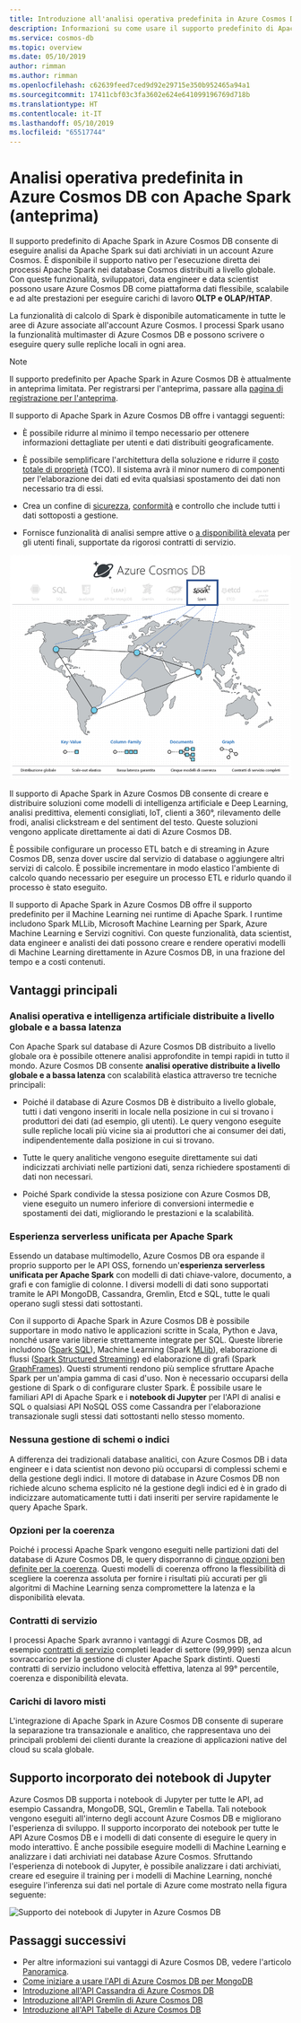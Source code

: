 ```yaml
---
title: Introduzione all'analisi operativa predefinita in Azure Cosmos DB con Apache Spark
description: Informazioni su come usare il supporto predefinito di Apache Spark in Azure Cosmos DB per l'esecuzione di analisi operativa e intelligenza artificiale
ms.service: cosmos-db
ms.topic: overview
ms.date: 05/10/2019
author: rimman
ms.author: rimman
ms.openlocfilehash: c62639feed7ced9d92e29715e350b952465a94a1
ms.sourcegitcommit: 17411cbf03c3fa3602e624e641099196769d718b
ms.translationtype: HT
ms.contentlocale: it-IT
ms.lasthandoff: 05/10/2019
ms.locfileid: "65517744"
---
```

# <a name="built-in-operational-analytics-in-azure-cosmos-db-with-apache-spark-preview"></a>Analisi operativa predefinita in Azure Cosmos DB con Apache Spark (anteprima) 

Il supporto predefinito di Apache Spark in Azure Cosmos DB consente di eseguire analisi da Apache Spark sui dati archiviati in un account Azure Cosmos. È disponibile il supporto nativo per l'esecuzione diretta dei processi Apache Spark nei database Cosmos distribuiti a livello globale. Con queste funzionalità, sviluppatori, data engineer e data scientist possono usare Azure Cosmos DB come piattaforma dati flessibile, scalabile e ad alte prestazioni per eseguire carichi di lavoro **OLTP e OLAP/HTAP**. 

La funzionalità di calcolo di Spark è disponibile automaticamente in tutte le aree di Azure associate all'account Azure Cosmos. I processi Spark usano la funzionalità multimaster di Azure Cosmos DB e possono scrivere o eseguire query sulle repliche locali in ogni area. 

> [!NOTE]
> Il supporto predefinito per Apache Spark in Azure Cosmos DB è attualmente in anteprima limitata. Per registrarsi per l'anteprima, passare alla [pagina di registrazione per l'anteprima](https://portal.azure.com/?feature.customportal=false#create/Microsoft.DocumentDB). 

Il supporto di Apache Spark in Azure Cosmos DB offre i vantaggi seguenti:

* È possibile ridurre al minimo il tempo necessario per ottenere informazioni dettagliate per utenti e dati distribuiti geograficamente.

* È possibile semplificare l'architettura della soluzione e ridurre il [costo totale di proprietà](total-cost-ownership.md) (TCO). Il sistema avrà il minor numero di componenti per l'elaborazione dei dati ed evita qualsiasi spostamento dei dati non necessario tra di essi.

* Crea un confine di [sicurezza](secure-access-to-data.md), [conformità](compliance.md) e controllo che include tutti i dati sottoposti a gestione.

* Fornisce funzionalità di analisi sempre attive o [a disponibilità elevata](high-availability.md) per gli utenti finali, supportate da rigorosi contratti di servizio.

![Visualizzazione del supporto per Apache Spark in Azure Cosmos DB](./media/spark-api-introduction/spark-api-visualization.png)
 
Il supporto di Apache Spark in Azure Cosmos DB consente di creare e distribuire soluzioni come modelli di intelligenza artificiale e Deep Learning, analisi predittiva, elementi consigliati, IoT, clienti a 360°, rilevamento delle frodi, analisi clickstream e del sentiment del testo. Queste soluzioni vengono applicate direttamente ai dati di Azure Cosmos DB.

È possibile configurare un processo ETL batch e di streaming in Azure Cosmos DB, senza dover uscire dal servizio di database o aggiungere altri servizi di calcolo. È possibile incrementare in modo elastico l'ambiente di calcolo quando necessario per eseguire un processo ETL e ridurlo quando il processo è stato eseguito.

Il supporto di Apache Spark in Azure Cosmos DB offre il supporto predefinito per il Machine Learning nei runtime di Apache Spark. I runtime includono Spark MLLib, Microsoft Machine Learning per Spark, Azure Machine Learning e Servizi cognitivi. Con queste funzionalità, data scientist, data engineer e analisti dei dati possono creare e rendere operativi modelli di Machine Learning direttamente in Azure Cosmos DB, in una frazione del tempo e a costi contenuti.


## <a name="key-benefits"></a>Vantaggi principali

### <a name="globally-distributed-low-latency-operational-analytics-and-ai"></a>Analisi operativa e intelligenza artificiale distribuite a livello globale e a bassa latenza

Con Apache Spark sul database di Azure Cosmos DB distribuito a livello globale ora è possibile ottenere analisi approfondite in tempi rapidi in tutto il mondo. Azure Cosmos DB consente **analisi operative distribuite a livello globale e a bassa latenza** con scalabilità elastica attraverso tre tecniche principali:

* Poiché il database di Azure Cosmos DB è distribuito a livello globale, tutti i dati vengono inseriti in locale nella posizione in cui si trovano i produttori dei dati (ad esempio, gli utenti). Le query vengono eseguite sulle repliche locali più vicine sia ai produttori che ai consumer dei dati, indipendentemente dalla posizione in cui si trovano. 

* Tutte le query analitiche vengono eseguite direttamente sui dati indicizzati archiviati nelle partizioni dati, senza richiedere spostamenti di dati non necessari. 

* Poiché Spark condivide la stessa posizione con Azure Cosmos DB, viene eseguito un numero inferiore di conversioni intermedie e spostamenti dei dati, migliorando le prestazioni e la scalabilità.

### <a name="unified-serverless-experience-for-apache-spark"></a>Esperienza serverless unificata per Apache Spark

Essendo un database multimodello, Azure Cosmos DB ora espande il proprio supporto per le API OSS, fornendo un'**esperienza serverless unificata per Apache Spark** con modelli di dati chiave-valore, documento, a grafi e con famiglie di colonne. I diversi modelli di dati sono supportati tramite le API MongoDB, Cassandra, Gremlin, Etcd e SQL, tutte le quali operano sugli stessi dati sottostanti. 

Con il supporto di Apache Spark in Azure Cosmos DB è possibile supportare in modo nativo le applicazioni scritte in Scala, Python e Java, nonché usare varie librerie strettamente integrate per SQL. Queste librerie includono ([Spark SQL](https://spark.apache.org/sql/)), Machine Learning (Spark [MLlib](https://spark.apache.org/mllib/)), elaborazione di flussi ([Spark Structured Streaming](https://spark.apache.org/streaming/)) ed elaborazione di grafi (Spark [GraphFrames]( https://docs.databricks.com/spark/latest/graph-analysis/graphframes/user-guide-python.html)). Questi strumenti rendono più semplice sfruttare Apache Spark per un'ampia gamma di casi d'uso. Non è necessario occuparsi della gestione di Spark o di configurare cluster Spark. È possibile usare le familiari API di Apache Spark e i **notebook di Jupyter** per l'API di analisi e SQL o qualsiasi API NoSQL OSS come Cassandra per l'elaborazione transazionale sugli stessi dati sottostanti nello stesso momento.

### <a name="no-schema-or-index-management"></a>Nessuna gestione di schemi o indici

A differenza dei tradizionali database analitici, con Azure Cosmos DB i data engineer e i data scientist non devono più occuparsi di complessi schemi e della gestione degli indici. Il motore di database in Azure Cosmos DB non richiede alcuno schema esplicito né la gestione degli indici ed è in grado di indicizzare automaticamente tutti i dati inseriti per servire rapidamente le query Apache Spark. 

### <a name="consistency-choices"></a>Opzioni per la coerenza

Poiché i processi Apache Spark vengono eseguiti nelle partizioni dati del database di Azure Cosmos DB, le query disporranno di [cinque opzioni ben definite per la coerenza](consistency-levels.md). Questi modelli di coerenza offrono la flessibilità di scegliere la coerenza assoluta per fornire i risultati più accurati per gli algoritmi di Machine Learning senza compromettere la latenza e la disponibilità elevata. 

### <a name="slas"></a>Contratti di servizio

I processi Apache Spark avranno i vantaggi di Azure Cosmos DB, ad esempio [contratti di servizio](https://azure.microsoft.com/support/legal/sla/documentdb/v1_1/) completi leader di settore (99,999) senza alcun sovraccarico per la gestione di cluster Apache Spark distinti. Questi contratti di servizio includono velocità effettiva, latenza al 99° percentile, coerenza e disponibilità elevata. 

### <a name="mixed-workloads"></a>Carichi di lavoro misti

L'integrazione di Apache Spark in Azure Cosmos DB consente di superare la separazione tra transazionale e analitico, che rappresentava uno dei principali problemi dei clienti durante la creazione di applicazioni native del cloud su scala globale. 

## <a name="built-in-jupyter-notebooks-support"></a>Supporto incorporato dei notebook di Jupyter

Azure Cosmos DB supporta i notebook di Jupyter per tutte le API, ad esempio Cassandra, MongoDB, SQL, Gremlin e Tabella. Tali notebook vengono eseguiti all'interno degli account Azure Cosmos DB e migliorano l'esperienza di sviluppo. Il supporto incorporato dei notebook per tutte le API Azure Cosmos DB e i modelli di dati consente di eseguire le query in modo interattivo. È anche possibile eseguire modelli di Machine Learning e analizzare i dati archiviati nei database Azure Cosmos. Sfruttando l'esperienza di notebook di Jupyter, è possibile analizzare i dati archiviati, creare ed eseguire il training per i modelli di Machine Learning, nonché eseguire l'inferenza sui dati nel portale di Azure come mostrato nella figura seguente:

![Supporto dei notebook di Jupyter in Azure Cosmos DB](./media/spark-api-introduction/jupyter-notebooks-portal.png)

## <a name="next-steps"></a>Passaggi successivi

* Per altre informazioni sui vantaggi di Azure Cosmos DB, vedere l'articolo [Panoramica](introduction.md).
* [Come iniziare a usare l'API di Azure Cosmos DB per MongoDB](mongodb-introduction.md)
* [Introduzione all'API Cassandra di Azure Cosmos DB](cassandra-introduction.md)
* [Introduzione all'API Gremlin di Azure Cosmos DB](graph-introduction.md)
* [Introduzione all'API Tabelle di Azure Cosmos DB](table-introduction.md)




